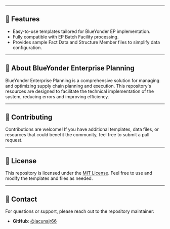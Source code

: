 
---

## 🚀 Features

- Easy-to-use templates tailored for BlueYonder EP implementation.
- Fully compatible with EP Batch Facility processing.
- Provides sample Fact Data and Structure Member files to simplify data configuration.

---

## 📖 About BlueYonder Enterprise Planning

BlueYonder Enterprise Planning is a comprehensive solution for managing and optimizing supply chain planning and execution. This repository's resources are designed to facilitate the technical implementation of the system, reducing errors and improving efficiency.

---

## 🤝 Contributing

Contributions are welcome! If you have additional templates, data files, or resources that could benefit the community, feel free to submit a pull request.

---

## 📜 License

This repository is licensed under the [MIT License](LICENSE). Feel free to use and modify the templates and files as needed.

---

## 📨 Contact

For questions or support, please reach out to the repository maintainer:
- **GitHub**: [@jacunajr66](https://github.com/jacunajr66)
